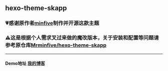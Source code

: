 ## hexo-theme-skapp
### 💗感谢原作者[minfive](https://github.com/Mrminfive)制作并开源这款主题
### ⚠这是根据个人需求叉过来做的魔改版本，关于安装和配置等问题请参考原仓库[Mrminfive/hexo-theme-skapp](https://github.com/Mrminfive/hexo-theme-skapp)

***

#### Demo地址 [我的博客](http://foxa.cc:88)



